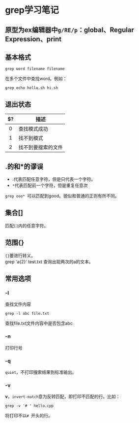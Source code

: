 grep学习笔记
============
原型为ex编辑器中`g/RE/p`：global、Regular Expression、print
------------
## 基本格式

    grep word filename filename
在多个文件中查找word。例如：

    grep echo hello.sh hi.sh
## 退出状态
|$?|描述|
|:----:|-----|
|0|查找模式成功|
|1|找不到模式|
|2|找不到要搜索的文件|
## .的和*的谬误
* .代表匹配任意字符，但是只代表一个字符。
* `*`代表匹配前一个字符，但是重复任意次

`grep ooo* `可以匹配到good。貌似和普通的正则有所不同。
## 集合[]
匹配`[]`内的任意字符。
## 范围{}
`{}`要进行转义。  
    grep 'a\{2\}' test.txt
查询出现两次的a的文本。
## 常用选项
### -l
查找文件内容

    grep -l abc file.txt
查找file.txt文件内容中是否包含abc
### -n
打印行号
### -q
`quiet`，不打印搜索结果到标准输出。
### -v
**v**，`invert-match`意为反转匹配，即打印不匹配的行。比如：

    grep -v '# ' hello.cpp
将打印不以`# `开头的行。


